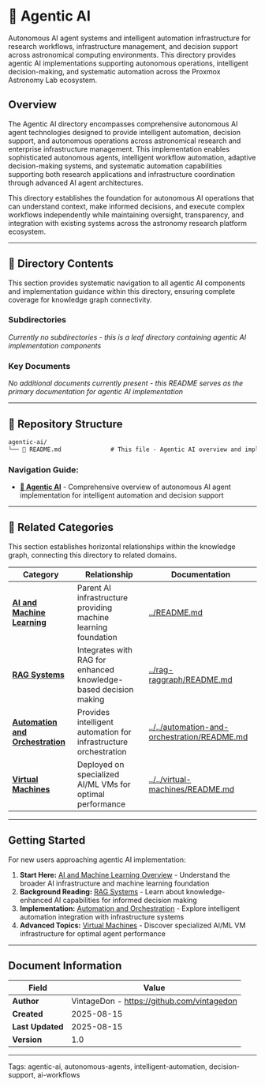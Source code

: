 <!--
---
title: "Agentic AI"
description: "Autonomous AI agent systems and intelligent automation for research workflows, infrastructure management, and decision support in astronomical computing environments"
author: "VintageDon - https://github.com/vintagedon"
ai_contributor: "Claude Sonnet 4 (claude-4-sonnet-20250514)"
date: "2025-08-15"
version: "1.0"
status: "Published"
tags:
- type: directory-overview
- domain: agentic-ai
- tech: autonomous-agents
- tech: intelligent-automation
- tech: decision-support
- compliance: cis-benchmark
- phase: phase-1
related_documents:
- "[AI and Machine Learning](../README.md)"
- "[RAG Systems](../rag-raggraph/README.md)"
- "[Automation and Orchestration](../../automation-and-orchestration/README.md)"
---
-->

# 🤖 **Agentic AI**

Autonomous AI agent systems and intelligent automation infrastructure for research workflows, infrastructure management, and decision support across astronomical computing environments. This directory provides agentic AI implementations supporting autonomous operations, intelligent decision-making, and systematic automation across the Proxmox Astronomy Lab ecosystem.

## **Overview**

The Agentic AI directory encompasses comprehensive autonomous AI agent technologies designed to provide intelligent automation, decision support, and autonomous operations across astronomical research and enterprise infrastructure management. This implementation enables sophisticated autonomous agents, intelligent workflow automation, adaptive decision-making systems, and systematic automation capabilities supporting both research applications and infrastructure coordination through advanced AI agent architectures.

This directory establishes the foundation for autonomous AI operations that can understand context, make informed decisions, and execute complex workflows independently while maintaining oversight, transparency, and integration with existing systems across the astronomy research platform ecosystem.

---

## **📂 Directory Contents**

This section provides systematic navigation to all agentic AI components and implementation guidance within this directory, ensuring complete coverage for knowledge graph connectivity.

### **Subdirectories**

*Currently no subdirectories - this is a leaf directory containing agentic AI implementation components*

### **Key Documents**

*No additional documents currently present - this README serves as the primary documentation for agentic AI implementation*

---

## **📁 Repository Structure**

``` markdown
agentic-ai/
└── 📝 README.md              # This file - Agentic AI overview and implementation guide
```

### **Navigation Guide:**

- **[🤖 Agentic AI](README.md)** - Comprehensive overview of autonomous AI agent implementation for intelligent automation and decision support

---

## **🔗 Related Categories**

This section establishes horizontal relationships within the knowledge graph, connecting this directory to related domains.

| **Category** | **Relationship** | **Documentation** |
|--------------|------------------|-------------------|
| **[AI and Machine Learning](../README.md)** | Parent AI infrastructure providing machine learning foundation | [../README.md](../README.md) |
| **[RAG Systems](../rag-raggraph/README.md)** | Integrates with RAG for enhanced knowledge-based decision making | [../rag-raggraph/README.md](../rag-raggraph/README.md) |
| **[Automation and Orchestration](../../automation-and-orchestration/README.md)** | Provides intelligent automation for infrastructure orchestration | [../../automation-and-orchestration/README.md](../../automation-and-orchestration/README.md) |
| **[Virtual Machines](../../virtual-machines/README.md)** | Deployed on specialized AI/ML VMs for optimal performance | [../../virtual-machines/README.md](../../virtual-machines/README.md) |

---

## **Getting Started**

For new users approaching agentic AI implementation:

1. **Start Here:** [AI and Machine Learning Overview](../README.md) - Understand the broader AI infrastructure and machine learning foundation
2. **Background Reading:** [RAG Systems](../rag-raggraph/README.md) - Learn about knowledge-enhanced AI capabilities for informed decision making
3. **Implementation:** [Automation and Orchestration](../../automation-and-orchestration/README.md) - Explore intelligent automation integration with infrastructure systems
4. **Advanced Topics:** [Virtual Machines](../../virtual-machines/README.md) - Discover specialized AI/ML VM infrastructure for optimal agent performance

---

## **Document Information**

| **Field** | **Value** |
|-----------|-----------|
| **Author** | VintageDon - <https://github.com/vintagedon> |
| **Created** | 2025-08-15 |
| **Last Updated** | 2025-08-15 |
| **Version** | 1.0 |

---
Tags: agentic-ai, autonomous-agents, intelligent-automation, decision-support, ai-workflows
